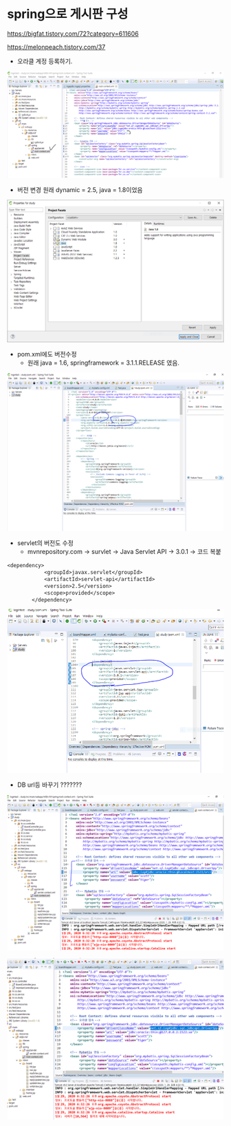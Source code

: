 # spring으로 게시판 구성

https://bigfat.tistory.com/72?category=611606

https://melonpeach.tistory.com/37



- 오라클 계정 등록하기.

![image-20200129124557004](images/image-20200129124557004.png)

- 버전 변경 원래 dynamic = 2.5, java = 1.8이었음

![image-20200129134549081](images/image-20200129134549081.png)

- pom.xml에도 버전수정
  - 원래 java = 1.6, springframework = 3.1.1.RELEASE 였음.

![image-20200129134758588](images/image-20200129134758588.png)

- servlet의 버전도 수정
  - mvnrepository.com -> survlet -> Java Servlet API -> 3.0.1 -> 코드 복붙

``` 원래꺼
<dependency>
			<groupId>javax.servlet</groupId>
			<artifactId>servlet-api</artifactId>
			<version>2.5</version>
			<scope>provided</scope>
		</dependency>
```

![image-20200129135401355](images/image-20200129135401355.png)

- DB url등 바꾸기 ???????

![image-20200129190718041](images/image-20200129190718041.png)

![image-20200129191126876](images/image-20200129191126876.png)